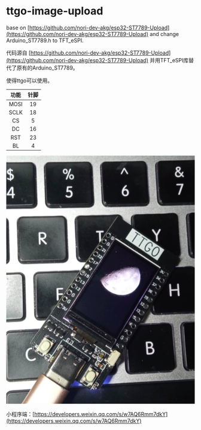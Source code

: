 # ttgo-image-upload

base on [https://github.com/nori-dev-akg/esp32-ST7789-Upload](https://github.com/nori-dev-akg/esp32-ST7789-Upload) and change Arduino_ST7789.h to TFT_eSPI.

代码源自 [https://github.com/nori-dev-akg/esp32-ST7789-Upload](https://github.com/nori-dev-akg/esp32-ST7789-Upload) 并用TFT_eSPI库替代了原有的Arduino_ST7789。

使得ttgo可以使用。

|  功能   | 针脚  |
|  :----:  | :----:  |
| MOSI  | 19 |
| SCLK  | 18 |
| CS  | 5 |
| DC  | 16 |
| RST  | 23 |
| BL  | 4 |

![](demo.jpg)

小程序端：[https://developers.weixin.qq.com/s/w7AQ6Rmm7dkY](https://developers.weixin.qq.com/s/w7AQ6Rmm7dkY) 
